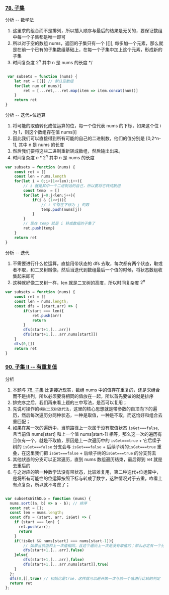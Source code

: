 <!--
 * @Author: your name
 * @Date: 2021-08-31 09:38:35
 * @LastEditTime: 2021-09-01 09:13:38
 * @LastEditors: Please set LastEditors
 * @Description: In User Settings Edit
 * @FilePath: /LeetCode-FE-Javascript/Code/专题篇/8.位运算/2.子集/README.md
-->

### [78. 子集](https://leetcode-cn.com/problems/subsets/solution/die-dai-wei-yun-suan-dfs-by-jzsq_lyx-h04u/)

分析 -- 数学法
1. 这里求的组合而不是排列，所以插入顺序与最后的结果是无关的，要保证数组中每一个子集都是唯一即可
2. 所以对于空的数组 nums，返回的子集只有一个 [[]], 每多加一个元素，那么就是在前一个已有的子集数组基础上，在每一个子集中加上这个元素，形成新的子集
3. 时间复杂度 ${2^n}$ 其中 n 是 nums 的长度
 */
```javascript

 var subsets = function (nums) {
    let ret = [[]] // 默认空数组
    for(let num of nums){
        ret = [...ret,...ret.map(item => item.concat(num))]
    }
    return ret
}
```
 分析 -- 迭代+位运算
 1. 将可能的取值转化成位运算的位，每一个位代表 nums 的下标，如果这个位 i 为 1，则这个数组存在值 nums[i]
 2. 因此我们可以直接得到所有可能的自己的二进制数，他们的值分别是 [0,2^n-1], 其中 n 是 nums 的长度
 3. 然后我们要将这些二进制重新转成数组，然后输出出来。
 4. 时间复杂度 ${n * 2^n}$ 其中 n 是 nums 的长度
```javascript
var subsets = function (nums) {
    const ret = []
    const len = nums.length
    for(let i = 0;i<(1<<len);i++){
        // i 就是其中一个二进制话的自己，所以要将它转成数组
        const temp  = []
        for(let j=0;j<len;j++){
            if(i & (1<<j)){
                // i 中存在下标为 j 的数
                temp.push(nums[j])
            }
        }
        // 现在 temp 就是 i 转成数组的子集了
        ret.push(temp)
    }
    return ret
}
```
分析 -- 迭代
1. 不需要进行什么位运算，直接用带状态的 dfs 去取，每次都有两个状态，取或者不取，和二叉树贼像，然后当迭代到数组最后一个值的时候，将状态数组收集起来即可
2. 这种就好像二叉树一样，len 就是二叉树的高度，所以时间复杂度 ${2^n}$ 
```javascript
var subsets = function (nums) {
    const ret = []
    const len = nums.length;
    const dfs = (start,arr) => {
        if(start === len){
            ret.push(arr)
            return
        }
        dfs(start+1,[...arr])
        dfs(start+1,[...arr,nums[start]])
    }
    dfs(0,[])
    return ret
}

```

### [90. 子集 II -- 有重复值](https://leetcode-cn.com/problems/subsets-ii/)
分析
1. 本题与 [78. 子集](https://leetcode-cn.com/problems/subsets/solution/die-dai-wei-yun-suan-dfs-by-jzsq_lyx-h04u/) 比更接近现实，数组 nums 中的值存在重复的，还是求组合而不是排列，所以必须要将相同的值放在一起，所以首先要做的就是排序
2. 排完序之后，我们再来看上题的三中写法，是否可以复用；
3. 先说可操作的`模拟二叉树迭代法`，这里的核心思想就是带参数的自顶向下的遍历，然后每次遍历分两种状态，一种是取值，一种是不取，而这恰好和组合去重匹配；
4. 如果在某一次的遍历中，当前路径上一次属于没有取值状态 `isGet===false`, 且当前值 nums[start] 和上一个值 nums[start-1] 相等，那么这一次的遍历有且仅有一个，就是不取值，原因是上一次遍历中的 `isGet===true` + 它后续子树的 `isGet===false` 分支会与 `isGet===false` + 后续子树的`isGet===true` 重叠，在这里我们把 `isGet===false` + 后续子树的`isGet===true` 的分支剪去
5. 其他状态的分支可以正常遍历，直到 nums 数组遍历结束，最后得到 ret 就是去重后的
6. 与之对应的第一种数学法没有带状态，比较难复用，第二种迭代+位运算中，是将所有可能性的位运算按照下标与转成了数字，这种情况对于去重，咋看上有点复杂，所以就不考虑了；

```javascript

var subsetsWithDup = function (nums) {
  nums.sort((a, b) => a - b); // 排序
  const ret = [];
  const len = nums.length;
  const dfs = (start, arr, isGet) => {
    if (start === len) {
      ret.push(arr);
      return
    }
    if(!isGet && nums[start] === nums[start-1]){
        // 如果当前值和上一次值相同，且这个遍历上一次是没有取值的；那么必定有一个分支是取值了的，如果这里的临时数组取了值，就会和上边那个分支重叠，所以要剪枝
        dfs(start+1,[...arr],false)
    }else{
        dfs(start+1,[...arr],false)
        dfs(start+1,[...arr,nums[start]],true)
    }
  };
  dfs(0,[],true) // 初始化是true，这样就可以避开第一次与前一个值进行比较的判定
  return ret
};

```